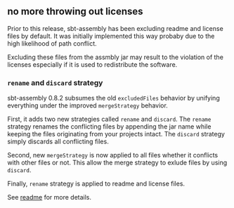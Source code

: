 ## no more throwing out licenses

Prior to this release, sbt-assembly has been excluding readme and license files by default. It was initially implemented this way probaby due to the high likelihood of path conflict.

Excluding these files from the assmbly jar may result to the violation of the licenses especially if it is used to redistribute the software.

### `rename` and `discard` strategy

sbt-assembly 0.8.2 subsumes the old `excludedFiles` behavior by unifying everything under the improved `mergeStrategy` behavior.

First, it adds two new strategies called `rename` and `discard`. The `rename` strategy renames the conflicting files by appending the jar name while keeping the files originating from your projects intact. The `discard` strategy simply discards all conflicting files.

Second, new `mergeStrategy` is now applied to all files whether it conflicts with other files or not. This allow the merge strategy to exlude files by using `discard`.

Finally, `rename` strategy is applied to readme and license files.

See [readme](https://github.com/sbt/sbt-assembly) for more details.
